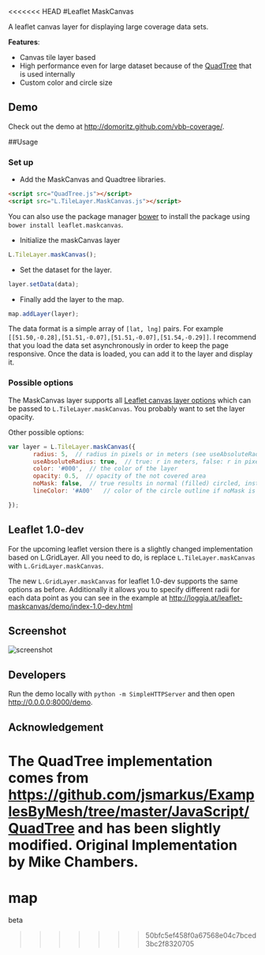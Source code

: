 <<<<<<< HEAD
#Leaflet MaskCanvas

A leaflet canvas layer for displaying large coverage data sets.

__Features__:

* Canvas tile layer based
* High performance even for large dataset because of the [QuadTree](https://en.wikipedia.org/wiki/Quadtree) that is used internally
* Custom color and circle size

## Demo

Check out the demo at http://domoritz.github.com/vbb-coverage/.

##Usage

### Set up

* Add the MaskCanvas and Quadtree libraries.

```html
<script src="QuadTree.js"></script>
<script src="L.TileLayer.MaskCanvas.js"></script>
```

You can also use the package manager [bower](http://bower.io/) to install the package using `bower install leaflet.maskcanvas`.

* Initialize the maskCanvas layer

```javascript
L.TileLayer.maskCanvas();
```

* Set the dataset for the layer.

```javascript
layer.setData(data);
```

* Finally add the layer to the map.

```javascript
map.addLayer(layer);
```

The data format is a simple array of `[lat, lng]` pairs. For example `[[51.50,-0.28],[51.51,-0.07],[51.51,-0.07],[51.54,-0.29]]`. I recommend that you load the data set asynchronously in order to keep the page responsive. Once the data is loaded, you can add it to the layer and display it.

### Possible options

The MaskCanvas layer supports all [Leaflet canvas layer options](http://leafletjs.com/reference.html#tilelayer-options) which can be passed to `L.TileLayer.maskCanvas`. You probably want to set the layer opacity.

Other possible options:

```javascript
var layer = L.TileLayer.maskCanvas({
       radius: 5,  // radius in pixels or in meters (see useAbsoluteRadius)
       useAbsoluteRadius: true,  // true: r in meters, false: r in pixels
       color: '#000',  // the color of the layer
       opacity: 0.5,  // opacity of the not covered area
       noMask: false,  // true results in normal (filled) circled, instead masked circles
       lineColor: '#A00'   // color of the circle outline if noMask is true

});
```

## Leaflet 1.0-dev

For the upcoming leaflet version there is a slightly changed implementation based on L.GridLayer.
All you need to do, is replace `L.TileLayer.maskCanvas` with `L.GridLayer.maskCanvas`.

The new `L.GridLayer.maskCanvas` for leaflet 1.0-dev supports the same options as before.
Additionally it allows you to specify different radii for each data point
as you can see in the example at http://loggia.at/leaflet-maskcanvas/demo/index-1.0-dev.html

## Screenshot

![screenshot](https://raw.github.com/domoritz/leaflet-maskcanvas/master/screenshot.png "Screenshot showing mask canvas layer")

## Developers

Run the demo locally with `python -m SimpleHTTPServer` and then open http://0.0.0.0:8000/demo.

## Acknowledgement

The QuadTree implementation comes from https://github.com/jsmarkus/ExamplesByMesh/tree/master/JavaScript/QuadTree and has been slightly modified. Original Implementation by Mike Chambers.
=======
# map
beta
>>>>>>> 50bfc5ef458f0a67568e04c7bced3bc2f8320705
